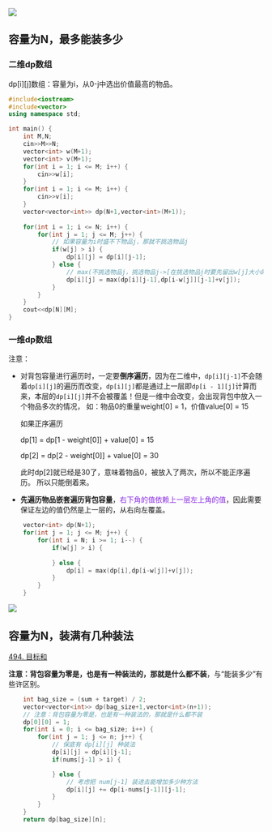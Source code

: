 ![](https://blog-img-zbt.oss-cn-beijing.aliyuncs.com/picture/wuyang/202312201722873.png)

## 容量为N，最多能装多少

### 二维dp数组

dp\[i\]\[j\]数组：容量为i，从0-j中选出价值最高的物品。

```c++
#include<iostream>
#include<vector>
using namespace std;

int main() {
    int M,N;
    cin>>M>>N;
    vector<int> w(M+1);
    vector<int> v(M+1);
    for(int i = 1; i <= M; i++) {
        cin>>w[i];
    }
    for(int i = 1; i <= M; i++) {
        cin>>v[i];
    }
    vector<vector<int>> dp(N+1,vector<int>(M+1));
 
    for(int i = 1; i <= N; i++) {
        for(int j = 1; j <= M; j++) {
            // 如果容量为i时盛不下物品j，那就不挑选物品j
            if(w[j] > i) {
                dp[i][j] = dp[i][j-1];
            } else {
                // max(不挑选物品j，挑选物品j->[在挑选物品j时要先留出w[j]大小的空间，然后加上物品j的价值])
                dp[i][j] = max(dp[i][j-1],dp[i-w[j]][j-1]+v[j]);
            }
        }
    }
    cout<<dp[N][M];
}
```

### 一维dp数组

注意：

- 对背包容量进行遍历时，一定要**倒序遍历**，因为在二维中，`dp[i][j-1]`不会随着`dp[i][j]`的遍历而改变，`dp[i][j]`都是通过上一层即`dp[i - 1][j]`计算而来，本层的`dp[i][j]`并不会被覆盖！但是一维中会改变，会出现背包中放入一个物品多次的情况，
	如：物品0的重量weight[0] = 1，价值value[0] = 15

	如果正序遍历

	dp[1] = dp[1 - weight[0]] + value[0] = 15

	dp[2] = dp[2 - weight[0]] + value[0] = 30

	此时dp[2]就已经是30了，意味着物品0，被放入了两次，所以不能正序遍历。
	所以只能倒着来。

- **先遍历物品嵌套遍历背包容量**，<font color=BlueViolet>右下角的值依赖上一层左上角的值</font>，因此需要保证左边的值仍然是上一层的，从右向左覆盖。

```c++
    vector<int> dp(N+1);
    for(int j = 1; j <= M; j++) {
        for(int i = N; i >= 1; i--) {
            if(w[j] > i) {
                
            } else {
            	dp[i] = max(dp[i],dp[i-w[j]]+v[j]);
            }
        }
    }
```

![](https://blog-img-zbt.oss-cn-beijing.aliyuncs.com/picture/wuyang/202312201652648.jpeg)

## 容量为N，装满有几种装法

[494. 目标和](https://leetcode.cn/problems/target-sum/)

**注意：背包容量为零是，也是有一种装法的，那就是什么都不装**，与“能装多少”有些许区别。

```c++
    int bag_size = (sum + target) / 2;
    vector<vector<int>> dp(bag_size+1,vector<int>(n+1));
    // 注意：背包容量为零是，也是有一种装法的，那就是什么都不装
	dp[0][0] = 1;
    for(int i = 0; i <= bag_size; i++) {
        for(int j = 1; j <= n; j++) {
            // 保底有 dp[i][j] 种装法
            dp[i][j] = dp[i][j-1];
            if(nums[j-1] > i) {

            } else {
                // 考虑把 num[j-1] 装进去能增加多少种方法
                dp[i][j] += dp[i-nums[j-1]][j-1];
            }
        }
    }
    return dp[bag_size][n];
```







